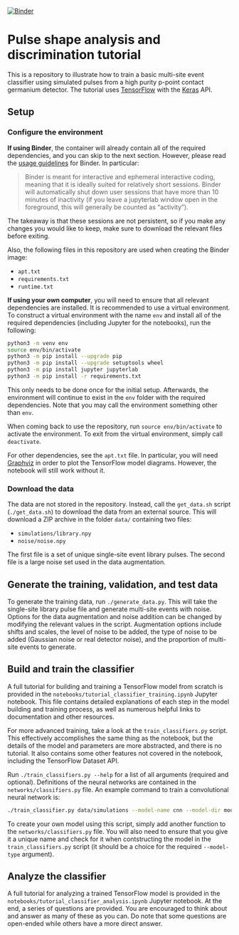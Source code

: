[![Binder](https://mybinder.org/badge_logo.svg)](https://mybinder.org/v2/gh/GePPCLab/NN-PSA-tutorial/main)

# Pulse shape analysis and discrimination tutorial

This is a repository to illustrate how to train a basic multi-site event classifier
using simulated pulses from a high purity p-point contact germanium detector.
The tutorial uses [TensorFlow](https://www.tensorflow.org/)
with the [Keras](https://keras.io/) API.

## Setup

### Configure the environment

**If using Binder**, the container will already contain all
of the required dependencies, and you can skip to the next section.
However, please read the
[usage guidelines](https://mybinder.readthedocs.io/en/latest/about/user-guidelines.html)
for Binder. In particular:

> Binder is meant for interactive and ephemeral interactive coding,
> meaning that it is ideally suited for relatively short sessions.
> Binder will automatically shut down user sessions that have more than
> 10 minutes of inactivity (if you leave a jupyterlab window open in the foreground,
> this will generally be counted as “activity”).

The takeaway is that these sessions are not persistent,
so if you make any changes you would like to keep,
make sure to download the relevant files before exiting.

Also, the following files in this repository are used
when creating the Binder image:

* `apt.txt`
* `requirements.txt`
* `runtime.txt`

**If using your own computer**, you will need to ensure that all
relevant dependencies are installed.
It is recommended to use a virtual environment.
To construct a virtual environment with the name `env`
and install all of the required dependencies
(including Jupyter for the notebooks), run the following:

```sh
python3 -m venv env
source env/bin/activate
python3 -m pip install --upgrade pip
python3 -m pip install --upgrade setuptools wheel
python3 -m pip install jupyter jupyterlab
python3 -m pip install -r requirements.txt
```

This only needs to be done once for the initial setup.
Afterwards, the environment will continue to exist in the
`env` folder with the required dependencies.
Note that you may call the environment something other than `env`.

When coming back to use the repository,
run `source env/bin/activate` to activate the environment.
To exit from the virtual environment, simply call `deactivate`.

For other dependencies, see the `apt.txt` file.
In particular, you will need [Graphviz](https://graphviz.org/)
in order to plot the TensorFlow model diagrams.
However, the notebook will still work without it.

### Download the data

The data are not stored in the repository.
Instead, call the `get_data.sh` script (`./get_data.sh`)
to download the data from an external source.
This will download a ZIP archive in the folder `data/`
containing two files:

- `simulations/library.npy`
- `noise/noise.npy`

The first file is a set of unique single-site event library pulses.
The second file is a large noise set used in the data augmentation.

## Generate the training, validation, and test data

To generate the training data, run `./generate_data.py`.
This will take the single-site library pulse file and generate
multi-site events with noise. Options for the data augmentation and noise
addition can be changed by modifying the relevant values in the script.
Augmentation options include shifts and scales,
the level of noise to be added,
the type of noise to be added (Gaussian noise or real detector noise),
and the proportion of multi-site events to generate.

## Build and train the classifier

A full tutorial for building and training a TensorFlow model from scratch
is provided in the `notebooks/tutorial_classifier_training.ipynb`
Jupyter notebook.
This file contains detailed explanations of each step
in the model building and training process,
as well as numerous helpful links to documentation and other resources.

For more advanced training, take a look at the `train_classifiers.py` script.
This effectively accomplishes the same thing as the notebook, but the details
of the model and parameters are more abstracted, and there is no tutorial.
It also contains some other features not covered in the notebook,
including the TensorFlow Dataset API.

Run `./train_classifiers.py --help` for a list of all arguments (required and optional).
Definitions of the neural networks are contained in the `networks/classifiers.py` file.
An example command to train a convolutional neural network is:

```sh
./train_classifier.py data/simulations --model-name cnn --model-dir models/classifiers --model-type cnn --X-pattern "X_noisy*.npy" --y-pattern "y_nsite*.npy" --nepochs 10
```

To create your own model using this script,
simply add another function to the `networks/classifiers.py` file.
You will also need to ensure that you give it a unique name
and check for it when contstructing the model in the `train_classifiers.py` script
(it should be a choice for the required `--model-type` argument).

## Analyze the classifier

A full tutorial for analyzing a trained TensorFlow model
is provided in the `notebooks/tutorial_classifier_analysis.ipynb`
Jupyter notebook.
At the end, a series of questions are provided.
You are encouraged to think about and answer as many of these as you can.
Do note that some questions are open-ended
while others have a more direct answer.
